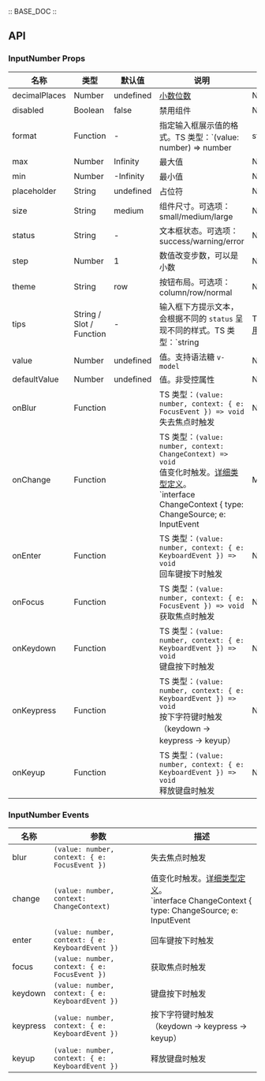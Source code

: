 :: BASE_DOC ::

## API
### InputNumber Props

名称 | 类型 | 默认值 | 说明 | 必传
-- | -- | -- | -- | --
decimalPlaces | Number | undefined | [小数位数](https://en.wiktionary.org/wiki/decimal_place) | N
disabled | Boolean | false | 禁用组件 | N
format | Function | - | 指定输入框展示值的格式。TS 类型：`(value: number) => number | string` | N
max | Number | Infinity | 最大值 | N
min | Number | -Infinity | 最小值 | N
placeholder | String | undefined | 占位符 | N
size | String | medium | 组件尺寸。可选项：small/medium/large | N
status | String | - | 文本框状态。可选项：success/warning/error | N
step | Number | 1 | 数值改变步数，可以是小数 | N
theme | String | row | 按钮布局。可选项：column/row/normal | N
tips | String / Slot / Function | - | 输入框下方提示文本，会根据不同的 `status` 呈现不同的样式。TS 类型：`string | TNode`。[通用类型定义](https://github.com/Tencent/tdesign-vue/blob/develop/src/common.ts) | N
value | Number | undefined | 值。支持语法糖 `v-model` | N
defaultValue | Number | undefined | 值。非受控属性 | N
onBlur | Function |  | TS 类型：`(value: number, context: { e: FocusEvent }) => void`<br/>失去焦点时触发 | N
onChange | Function |  | TS 类型：`(value: number, context: ChangeContext) => void`<br/>值变化时触发。[详细类型定义](https://github.com/Tencent/tdesign-vue/tree/develop/src/input-number/type.ts)。<br/>`interface ChangeContext { type: ChangeSource; e: InputEvent | MouseEvent | FocusEvent }`<br/><br/>`type ChangeSource = 'add' | 'reduce' | 'input' | ''`<br/> | N
onEnter | Function |  | TS 类型：`(value: number, context: { e: KeyboardEvent }) => void`<br/>回车键按下时触发 | N
onFocus | Function |  | TS 类型：`(value: number, context: { e: FocusEvent }) => void`<br/>获取焦点时触发 | N
onKeydown | Function |  | TS 类型：`(value: number, context: { e: KeyboardEvent }) => void`<br/>键盘按下时触发 | N
onKeypress | Function |  | TS 类型：`(value: number, context: { e: KeyboardEvent }) => void`<br/>按下字符键时触发（keydown -> keypress -> keyup） | N
onKeyup | Function |  | TS 类型：`(value: number, context: { e: KeyboardEvent }) => void`<br/>释放键盘时触发 | N

### InputNumber Events

名称 | 参数 | 描述
-- | -- | --
blur | `(value: number, context: { e: FocusEvent })` | 失去焦点时触发
change | `(value: number, context: ChangeContext)` | 值变化时触发。[详细类型定义](https://github.com/Tencent/tdesign-vue/tree/develop/src/input-number/type.ts)。<br/>`interface ChangeContext { type: ChangeSource; e: InputEvent | MouseEvent | FocusEvent }`<br/><br/>`type ChangeSource = 'add' | 'reduce' | 'input' | ''`<br/>
enter | `(value: number, context: { e: KeyboardEvent })` | 回车键按下时触发
focus | `(value: number, context: { e: FocusEvent })` | 获取焦点时触发
keydown | `(value: number, context: { e: KeyboardEvent })` | 键盘按下时触发
keypress | `(value: number, context: { e: KeyboardEvent })` | 按下字符键时触发（keydown -> keypress -> keyup）
keyup | `(value: number, context: { e: KeyboardEvent })` | 释放键盘时触发

